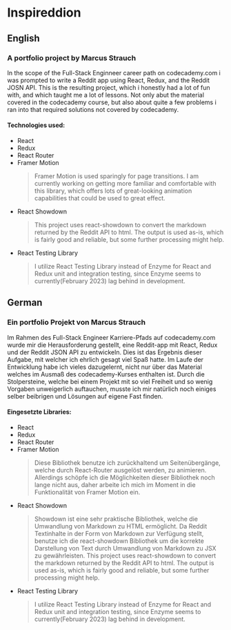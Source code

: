 # Inspireddion

## English

### A portfolio project by Marcus Strauch

In the scope of the Full-Stack Enginneer career path on codecademy.com i was prompted to write a Reddit app using React, Redux, and the Reddit JOSN API.
This is the resulting project, which i honestly had a lot of fun with, and which taught me a lot of lessons. Not only abut the material covered in the codecademy course, but also about quite a few problems i ran into that required solutions not covered by codecademy. 

#### Technologies used:

+ React
+ Redux
+ React Router
+ Framer Motion
    >Framer Motion is used sparingly for page transitions. I am currently working on getting more familiar and comfortable with this library, which offers lots of great-looking animation capabilities that could be used to great effect.
+ React Showdown
    >This project uses react-showdown to convert the markdown returned by the Reddit API to html. The output is used as-is, which is fairly good and reliable, but some further processing might help.
+ React Testing Library
    >I utilize React Testing Library instead of Enzyme for React and Redux unit and integration testing, since Enzyme seems to currently(February 2023) lag behind in development.

## German

### Ein portfolio Projekt von Marcus Strauch

Im Rahmen des Full-Stack Engineer Karriere-Pfads auf codecademy.com wurde mir die Herausforderung gestellt, eine Reddit-app mit React, Redux und der Reddit JSON API zu entwickeln. Dies ist das Ergebnis dieser Aufgabe, mit welcher ich ehrlich gesagt viel Spaß hatte. Im Laufe der Entwicklung habe ich vieles dazugelernt, nicht nur über das Material welches im Ausmaß des codecademy-Kurses enthalten ist. Durch die Stolpersteine, welche bei einem Projekt mit so viel Freiheit und so wenig Vorgaben unweigerlich auftauchen, musste ich mir natürlich noch einiges selber beibrigen und Lösungen auf eigene Fast finden.

#### Eingesetzte Libraries:

+ React
+ Redux
+ React Router
+ Framer Motion
    >Diese Bibliothek benutze ich zurückhaltend um Seitenübergänge, welche durch React-Router ausgelöst werden, zu animieren. Allerdings schöpfe ich die Möglichkeiten dieser Bibliothek noch lange nicht aus, daher arbeite ich mich im Moment in die Funktionalität von Framer Motion ein.
+ React Showdown
    >Showdown ist eine sehr praktische Bibliothek, welche die Umwandlung von Markdown zu HTML ermöglicht. Da Reddit Textinhalte in der Form von Markdown zur Verfügung stellt, benutze ich die react-showdown Bibliothek um die korrekte Darstellung von Text durch Umwandlung von Markdown zu JSX zu gewährleisten.
    >This project uses react-showdown to convert the markdown returned by the Reddit API to html. The output is used as-is, which is fairly good and reliable, but some further processing might help.
+ React Testing Library
    >I utilize React Testing Library instead of Enzyme for React and Redux unit and integration testing, since Enzyme seems to currently(February 2023) lag behind in development.

